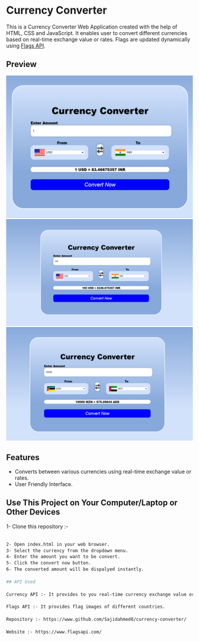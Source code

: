 # Currency Converter
This is a Currency Converter Web Application created with the help of HTML, CSS and JavaScript. It enables user to convert different currencies based on real-time exchange value or rates. 
Flags are updated dynamically using [Flags API](https://flagsapi.com/).

## Preview

![Currency Converter Preview](img1.png)
![Currency Converter Preview](img2.png)
![Currency Converter Preview](img3.png)

## Features

- Converts between various currencies using real-time exchange value or rates.
- User Friendly Interface.

## Use This Project on Your Computer/Laptop or Other Devices

1- Clone this repository :-

   ```bash git clone <respository-url>

2- Open index.html in your web browser.
3- Select the currency from the dropdown menu.
4- Enter the amount you want to be convert.
5- Click the convert now button.
6- The converted amount will be dispalyed instantly.

## API Used

Currency API :- It provides to you real-time currency exchange value or rates.

Flags API :- It provides flag images of different countries.

Repository :- https://www.github.com/Sajidahmed8/currency-converter/

Website :- https://www.flagsapi.com/
